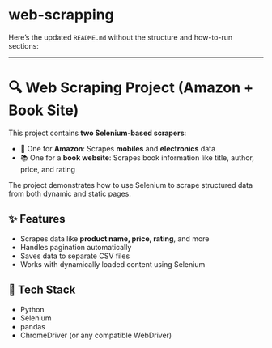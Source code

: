 # web-scrapping
Here’s the updated `README.md` without the structure and how-to-run sections:

---

# 🔍 Web Scraping Project (Amazon + Book Site)

This project contains **two Selenium-based scrapers**:

- 🛒 One for **Amazon**: Scrapes **mobiles** and **electronics** data  
- 📚 One for a **book website**: Scrapes book information like title, author, price, and rating  

The project demonstrates how to use Selenium to scrape structured data from both dynamic and static pages.

## ✨ Features

- Scrapes data like **product name, price, rating**, and more  
- Handles pagination automatically  
- Saves data to separate CSV files  
- Works with dynamically loaded content using Selenium  

## 🧰 Tech Stack

- Python  
- Selenium  
- pandas  
- ChromeDriver (or any compatible WebDriver)  
